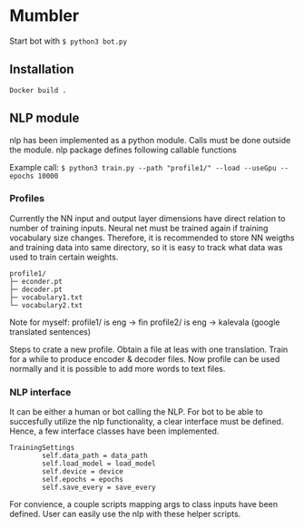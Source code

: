 # Mumbler

Start bot with `$ python3 bot.py`



## Installation
`Docker build .`

## NLP module
nlp has been implemented as a python module. Calls must be done outside the module.
nlp package defines following callable functions

Example call:
`$ python3 train.py --path "profile1/" --load --useGpu --epochs 10000 `

### Profiles

Currently the NN input and output layer dimensions have direct relation to number of training inputs.
Neural net must be trained again if training vocabulary size changes.
Therefore, it is recommended to store NN weigths and training data into same directory,
so it is easy to track what data was used to train certain weights.
```
profile1/
├─ econder.pt
├─ decoder.pt
├─ vocabulary1.txt
└─ vocabulary2.txt
```


Note for myself:
profile1/ is eng -> fin
profile2/ is eng -> kalevala (google translated sentences)

Steps to crate a new profile.
Obtain a file at leas with one translation.
Train for a while to produce encoder & decoder files.
Now profile can be used normally and it is possible to add more words to text files.

### NLP interface

It can be either a human or bot calling the NLP. For bot to be able to succesfully
utilize the nlp functionality, a clear interface must be defined. Hence, a few interface classes have been implemented.

```
TrainingSettings
        self.data_path = data_path
        self.load_model = load_model
        self.device = device
        self.epochs = epochs
        self.save_every = save_every
```

For convience, a couple scripts mapping args to class inputs have been defined. User can easily use the nlp with these helper scripts.
